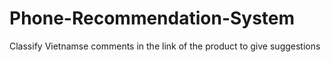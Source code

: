 # Phone-Recommendation-System
Classify Vietnamse comments in the link of the product to give suggestions 
